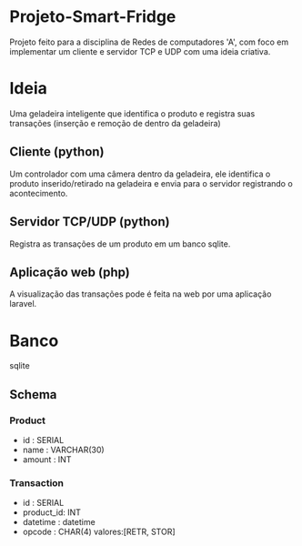 # Projeto-Smart-Fridge

Projeto feito para a disciplina de Redes de computadores 'A', com foco
em implementar um cliente e servidor TCP e UDP com uma ideia criativa.

# Ideia
Uma geladeira inteligente que identifica o produto e registra suas transações (inserção e remoção de dentro da geladeira)

## Cliente (python)
Um controlador com uma câmera dentro da geladeira, ele identifica o
produto inserido/retirado na geladeira e envia para o servidor
registrando o acontecimento.

## Servidor TCP/UDP (python)
Registra as transações de um produto em um banco sqlite.

## Aplicação web (php)
A visualização das transações pode é feita na web por uma aplicação
laravel.

# Banco
sqlite

## Schema
### Product
 - id : SERIAL
 - name : VARCHAR(30)
 - amount : INT

### Transaction
 - id : SERIAL
 - product_id: INT
 - datetime : datetime
 - opcode : CHAR(4) valores:[RETR, STOR]

